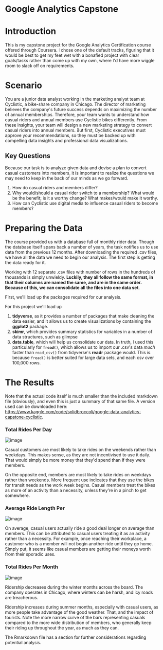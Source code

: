 # Google Analytics Capstone

# Introduction

This is my capstone project for the Google Analytics Certification course offered through Coursera. I chose one of the default tracks, figuring that it would be best to get my feet wet with a bonafied project with clear goals/tasks rather than come up with my own, where I'd have more wiggle room to slack off on requirements.

# Scenario

You are a junior data analyst working in the marketing analyst team at Cyclistic, a bike-share company in Chicago. The director of marketing believes the company's future success depends on maximizing the number of annual memberships. Therefore, your team wants to understand how casual riders and annual members use Cyclistic bikes differently. From these insights, your team will design a new marketing strategy to convert casual riders into annual members. But first, Cyclistic executives must approve your recommendations, so they must be backed up with compelling data insights and professional data visualizations.

## Key Questions

Because our task is to analyze given data and devise a plan to convert casual customers into members, it is important to realize the questions we may need to keep in the back of our minds as we go forward.

1.  How do casual riders and members differ?
2.  Why would/should a casual rider switch to a membership? What would be the benefit; is it a worthy change? What makes/would make it worthy.
3.  How can Cyclistic use digital media to influence casual riders to become members?

# Preparing the Data

The course provided us with a database full of monthly rider data. Though the database itself spans back a number of years, the task notifies us to use data from the previous 12 months. After downloading the required .csv files, we have all the data we need to begin our analysis. The first step is getting the data ready for it.

Working with 12 separate .csv files with number of rows in the hundreds of thousands is simply unwieldy. **Luckily, they all follow the same format, in that their columns are named the same, and are in the same order. Because of this, we can consolidate all the files into one data set**.

First, we'll load up the packages required for our analysis.

For this project we'll load up

1.  **tidyverse**, as it provides a number of packages that make cleaning the data easier, and it allows us to create visualizations by containing the **ggplot2** package.
2.  **skimr**, which provides summary statistics for variables in a number of data structures, such as glimpse
3.  **data.table**, which will help us consolidate our data. In truth, I used this particularly for **`fread()`**, which allows us to import our .csv's data *much* faster than `read_csv()` from tidyverse's **readr** package would. This is because `fread()` is better suited for large data sets, and each csv over 100,000 rows.

# The Results
Note that the actual code itself is much smaller than the included markdown file (obviously), and even this is just a summary of that same file. A version used can be downloaded here: https://www.kaggle.com/code/solidbroccoli/google-data-analytics-capstone-cyclistic.

### Total Rides Per Day
![image](https://user-images.githubusercontent.com/21076965/212352410-0740d734-0e45-40fd-81de-4facefab75b0.png)

Casual customers are most likely to take rides on the weekends rather than weekdays. This makes sense, as they are not incentivised to use it daily. That would simply be more money that they'd spend than if they were members.

On the opposite end, members are most likely to take rides on weekdays rather than weekends. More frequent use indicates that they use the bikes for transit needs as the work week begins. Casual members treat the bikes as more of an activity than a necessity, unless they're in a pinch to get somewhere.

### Average Ride Length Per 

![image](https://user-images.githubusercontent.com/21076965/212352543-b3d24439-dec3-4fe7-8888-f668d4400643.png)

On average, casual users actually ride a good deal longer on average than members. This can be attributed to casual users treating it as an activity rather than a necessity. For example, once reaching their workplace, a customer who is a member will not begin another ride until they go home. Simply put, it seems like casual members are getting their moneys worth from their sporadic uses.

### Total Rides Per Month

![image](https://user-images.githubusercontent.com/21076965/212352649-fc1969ad-6b51-416c-b71f-e90e4970a351.png)

Ridership decreases during the winter months across the board. The company operates in Chicago, where winters can be harsh, and icy roads are treacherous.

Ridership increases during summer months, especially with casual users, as more people take advantage of the good weather. That, and the impact of tourists. Note the more narrow curve of the bars representing casuals compared to the more wide distribution of members, who generally keep their riding up throughout the year, as much as they can.

The Rmarkdown file has a section for further considerations regarding potential analysis.
